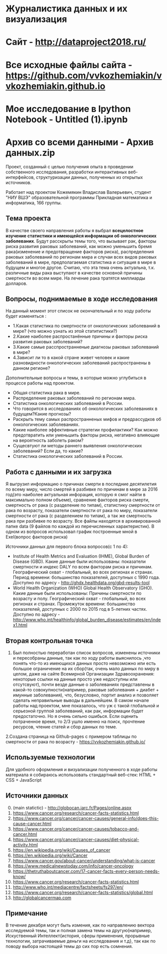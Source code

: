 Журналистика данных и их визуализация
========================
Сайт - http://dataproject2018.ru/
========================
Все исходные файлы сайта - https://github.com/vvkozhemiakin/vvkozhemiakin.github.io
========================
Мое исследование в Ipython Notebook - Untitled (1).ipynb
========================
Архив со всеми данными - Архив данных.zip
========================
Проект, созданный с целью получения опыта в проведении собственного исследования, разработки интерактивных веб-интерфейсов, структуризации данных, полученных из открытых источников.

Работает над проектом Кожемякин Владислав Валерьевич, студент "НИУ ВШЭ" образовательной программы Прикладная математика и информатика, 166 группы.

Тема проекта
-------------------------
В качестве своего направления работы я выбрал **всецелостное изучение статистики и имеющейся информации об онкологических заболеваних**. Будут расскрыты темы того, что вызывает рак, факторы риска развития раковых заболеваний, как можно уменьшить бремя рака(изменение и предотвращение факторов риска), распределения раковых заболеваний по регионам мира и случаи всех видов раковых заболеваний в мире, предполагаемая статистика и ситуация в мире в будущем и многое другое. Считаю, что эта тема очень актуальна, т.к. различные виды рака выступают в качестве основной причины смертности во всем мире. На лечение рака тратятся миллиарды долларов.

Вопросы, поднимаемые в ходе исследования
-------------------------
На данный момент этот список не окончательный и по ходу работы будет изменяться :

* 1.Какая статистика по смертности от онкологических заболеваний в мире? (что можно узнать из этой статитистики?)
* 2.Какие наиболее распростанённые причины и факторы риска развития раковых заболеваний?
* 3.Какие самые расспространненые диагнозы раковых заболеваний в мире?
* 4.Зависит ли то в какой стране живет человек и какие разновидности онкологических заболеваний распространены в данном регионе?

Дополнительные вопросы и темы, в которые можно углубиться в процессе работы над проектом.
* Общая статистика рака в мире.
* Распределение раковых заболеваний по регионам мира.
* Статистика онкологических заболеваний в России.
* Что говорится в исследованиях об онкологических заболеваниях в будущем?Какие прогнозы?
* Раскрыть тему самых распространненых мифов и предрассудков об онкологических заболеваниях.
* Какие наиболее эффективные стратегии профилактики? Как можно предотвратить или уменьшить факторы риска, негативно влияющие на вероятность заболеть раком?
* Сущесвтуют ли методы раннего выявления онкологических заболеваний? Если да, то какие?
* Статистика онкологических заболеваний в России.

Работа с данными и их загрузка
-------------------------
Я выгрузил информацию о причинах смерти в последние десятилетия по всему миру, число смертей в разбивке по причинам в мире за 2016 год(это наиболее актуальная инфорация, которую я смог найти в максимально полном объеме), сравнение факторов риска смерти, смертность от рака (с разделение по типам), статистику смертности от рака по возрасту, показатели смертности от рака по миру, показатели смертности от рака (с разделением по типам), а так же смертность рака при разбивке по возрасту. Все файлы находятся в архивированной папке data (9 файлов по каждой из перечисленных характеристик). В одном из вопросов использовал график построенные мной в Exel(вопрос факторов риска)

Источники данных для первого блока вопросов(с 1 по 4):
* Institute of Health Metrics and Evaluation (IHME), Global Burden of Disease (GBD). Какие данные были использованы: показатели смертности и индекс DALY по всем факторам риска и причинам. Географический охват - глобальный, во всех регионах и странах.
Период времени: большинство показателей, доступных с 1990 года. Доступно по адресу - http://ghdx.healthdata.org/gbd-results-tool
* World Health Organization (WHO) Global Health Observatory (GHO). Какие данные были использованы: Причины смертности по возрасту и полу. Географический охват - глобальный, во всех регионах и странах. Промежуток времени: большинство показателей, доступных с 2000 по 2015 год в 5-летних частях. Доступно по адресу - http://www.who.int/healthinfo/global_burden_disease/estimates/en/index1.html

Вторая контрольная точка
-------------------------
1. Был полностью переработан список вопросов, изменены источники и пересобраны данные, так как по ходу работы выяснилось ,что понять что-то из имеющихся данных просто невозможно или есть большое ограничение на их сбор(так, очень мало данных по миру в целом, даже на сайте Всемирной Организации Здравоохранения: некоторые ссылки на данные просто уже недоступны или отсутсвуют), почти везде данные о заболеваниях представлены в какой-то совокупности(например, раковые заболевания + диабет + имунные заболевания), что, безусловно, портит анализ и позволяет сделать неправильные выводы в дальнейшем. В самом начале работы над проектом, мне показалось, что уж с такой глобальной и серьезной группой заболеваний, как рак, информации будет предостаточно. Но я очень сильно ошибься. Если оценить потраченное время, то 2/3 ушло именно на поиск, прочтение ресурсов, чтение статей и сбор данных по теме.

2.Создана страница на Github-pages с примером таблицы по смертности от рака по возрасту - https://vvkozhemiakin.github.io/

Используемые технологии
-------------------------
Для удобного оформления и визуализации полученного в ходе работы материала я собираюсь использовать стандартный веб-стек: HTML + CSS + JavaScript

Источники данных
-------------------------
0. (main statictic) - http://globocan.iarc.fr/Pages/online.aspx
1. https://www.cancer.org/research/cancer-facts-statistics.html
2. https://www.cancer.org/cancer/cancer-causes/general-info/does-this-cause-cancer.html
3. https://www.cancer.org/cancer/cancer-causes/tobacco-and-cancer.html
4. https://www.cancer.org/cancer/cancer-causes/diet-physical-activity.html
5. https://en.wikipedia.org/wiki/Causes_of_cancer
6. https://en.wikipedia.org/wiki/Cancer
7. https://www.cancer.gov/about-cancer/understanding/what-is-cancer
8. https://www.medicalnewstoday.com/info/cancer-oncology
9. https://thetruthaboutcancer.com/17-cancer-facts-every-person-needs-know/
10. https://www.cancer.org/research/cancer-facts-statistics.html
11. http://www.who.int/mediacentre/factsheets/fs297/en/
12. https://www.cancer.org/research/cancer-facts-statistics/global.html
13. http://globalcancermap.com

Примечание
-------------------------
В течение декабря могут быть измения, как по направлению вектора исследуемой темы, так и полная замена темы на другую(например, Искуственный Интеллект{история, сферы применения, прорывные технологии, затрачиваемые деньги на исследования и т.д}, так как по поводу выбора настоящей темы до сих пор есть сомнения.
